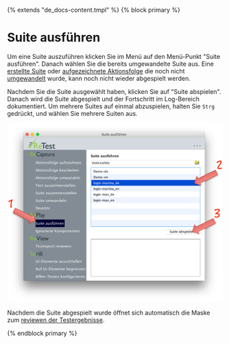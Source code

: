 {% extends "de_docs-content.tmpl" %}
{% block primary %}

Suite ausführen
===============

Um eine Suite auszuführen klicken Sie im Menü auf den Menü-Punkt "Suite ausführen". 
Danach wählen Sie die bereits umgewandelte Suite aus. 
Eine [erstellte Suite](../recapture/suite-zusammenstellen.md) oder [aufgezeichnete Aktionsfolge](../recapture/aktionsfolge-aufzeichnen.md) die noch nicht [umgewandelt](../recapture/aktionsfolge-umwandeln.md) wurde, 
kann noch nicht wieder abgespielt werden.

Nachdem Sie die Suite ausgewählt haben, klicken Sie auf "Suite abspielen". 
Danach wird die Suite abgespielt und der Fortschritt im Log-Bereich dokumentiert.
Um mehrere Suites auf einmal abzuspielen, halten Sie `Strg` gedrückt, und wählen Sie mehrere Suiten aus.

![GUI screenshot Suite ausführen](suite-ausfuehren-1.png)

Nachdem die Suite abgespielt wurde öffnet sich automatisch die Maske zum [reviewen der Testergebnisse](../review/index.md). 

{% endblock primary %}